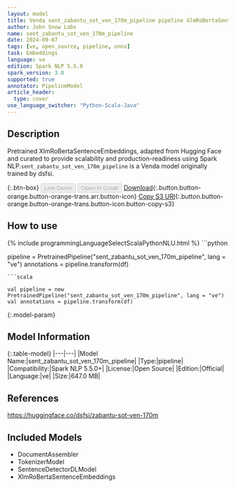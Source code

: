 ```yaml
---
layout: model
title: Venda sent_zabantu_sot_ven_170m_pipeline pipeline XlmRoBertaSentenceEmbeddings from dsfsi
author: John Snow Labs
name: sent_zabantu_sot_ven_170m_pipeline
date: 2024-09-07
tags: [ve, open_source, pipeline, onnx]
task: Embeddings
language: ve
edition: Spark NLP 5.5.0
spark_version: 3.0
supported: true
annotator: PipelineModel
article_header:
  type: cover
use_language_switcher: "Python-Scala-Java"
---
```


## Description

Pretrained XlmRoBertaSentenceEmbeddings, adapted from Hugging Face and curated to provide scalability and production-readiness using Spark NLP.`sent_zabantu_sot_ven_170m_pipeline` is a Venda model originally trained by dsfsi.

{:.btn-box}
<button class="button button-orange" disabled>Live Demo</button>
<button class="button button-orange" disabled>Open in Colab</button>
[Download](https://s3.amazonaws.com/auxdata.johnsnowlabs.com/public/models/sent_zabantu_sot_ven_170m_pipeline_ve_5.5.0_3.0_1725714933667.zip){:.button.button-orange.button-orange-trans.arr.button-icon}
[Copy S3 URI](s3://auxdata.johnsnowlabs.com/public/models/sent_zabantu_sot_ven_170m_pipeline_ve_5.5.0_3.0_1725714933667.zip){:.button.button-orange.button-orange-trans.button-icon.button-copy-s3}

## How to use



<div class="tabs-box" markdown="1">
{% include programmingLanguageSelectScalaPythonNLU.html %}
```python

pipeline = PretrainedPipeline("sent_zabantu_sot_ven_170m_pipeline", lang = "ve")
annotations =  pipeline.transform(df)   

```
```scala

val pipeline = new PretrainedPipeline("sent_zabantu_sot_ven_170m_pipeline", lang = "ve")
val annotations = pipeline.transform(df)

```
</div>

{:.model-param}
## Model Information

{:.table-model}
|---|---|
|Model Name:|sent_zabantu_sot_ven_170m_pipeline|
|Type:|pipeline|
|Compatibility:|Spark NLP 5.5.0+|
|License:|Open Source|
|Edition:|Official|
|Language:|ve|
|Size:|647.0 MB|

## References

https://huggingface.co/dsfsi/zabantu-sot-ven-170m

## Included Models

- DocumentAssembler
- TokenizerModel
- SentenceDetectorDLModel
- XlmRoBertaSentenceEmbeddings